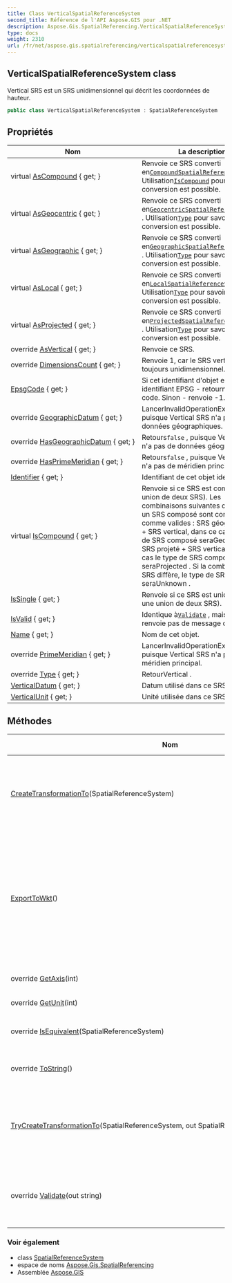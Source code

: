 ```yaml
---
title: Class VerticalSpatialReferenceSystem
second_title: Référence de l'API Aspose.GIS pour .NET
description: Aspose.Gis.SpatialReferencing.VerticalSpatialReferenceSystem classe. Vertical SRS est un SRS unidimensionnel qui décrit les coordonnées de hauteur.
type: docs
weight: 2310
url: /fr/net/aspose.gis.spatialreferencing/verticalspatialreferencesystem/
---
```

## VerticalSpatialReferenceSystem class

Vertical SRS est un SRS unidimensionnel qui décrit les coordonnées de hauteur.

```csharp
public class VerticalSpatialReferenceSystem : SpatialReferenceSystem
```

## Propriétés

| Nom | La description |
| --- | --- |
| virtual [AsCompound](../../aspose.gis.spatialreferencing/spatialreferencesystem/ascompound/) { get; } | Renvoie ce SRS converti en[`CompoundSpatialReferenceSystem`](../compoundspatialreferencesystem/) . Utilisation[`IsCompound`](../spatialreferencesystem/iscompound/) pour savoir si la conversion est possible. |
| virtual [AsGeocentric](../../aspose.gis.spatialreferencing/spatialreferencesystem/asgeocentric/) { get; } | Renvoie ce SRS converti en[`GeocentricSpatialReferenceSystem`](../geocentricspatialreferencesystem/) . Utilisation[`Type`](../spatialreferencesystem/type/) pour savoir si la conversion est possible. |
| virtual [AsGeographic](../../aspose.gis.spatialreferencing/spatialreferencesystem/asgeographic/) { get; } | Renvoie ce SRS converti en[`GeographicSpatialReferenceSystem`](../geographicspatialreferencesystem/) . Utilisation[`Type`](../spatialreferencesystem/type/) pour savoir si la conversion est possible. |
| virtual [AsLocal](../../aspose.gis.spatialreferencing/spatialreferencesystem/aslocal/) { get; } | Renvoie ce SRS converti en[`LocalSpatialReferenceSystem`](../localspatialreferencesystem/) . Utilisation[`Type`](../spatialreferencesystem/type/) pour savoir si la conversion est possible. |
| virtual [AsProjected](../../aspose.gis.spatialreferencing/spatialreferencesystem/asprojected/) { get; } | Renvoie ce SRS converti en[`ProjectedSpatialReferenceSystem`](../projectedspatialreferencesystem/) . Utilisation[`Type`](../spatialreferencesystem/type/) pour savoir si la conversion est possible. |
| override [AsVertical](../../aspose.gis.spatialreferencing/verticalspatialreferencesystem/asvertical/) { get; } | Renvoie ce SRS. |
| override [DimensionsCount](../../aspose.gis.spatialreferencing/verticalspatialreferencesystem/dimensionscount/) { get; } | Renvoie 1, car le SRS vertical est toujours unidimensionnel. |
| [EpsgCode](../../aspose.gis.spatialreferencing/identifiableobject/epsgcode/) { get; } | Si cet identifiant d'objet est un identifiant EPSG - retourne son code. Sinon - renvoie -1. |
| override [GeographicDatum](../../aspose.gis.spatialreferencing/verticalspatialreferencesystem/geographicdatum/) { get; } | LancerInvalidOperationException , puisque Vertical SRS n'a pas de données géographiques. |
| override [HasGeographicDatum](../../aspose.gis.spatialreferencing/verticalspatialreferencesystem/hasgeographicdatum/) { get; } | Retours`false` , puisque Vertical SRS n'a pas de données géographiques. |
| override [HasPrimeMeridian](../../aspose.gis.spatialreferencing/verticalspatialreferencesystem/hasprimemeridian/) { get; } | Retours`false` , puisque Vertical SRS n'a pas de méridien principal. |
| [Identifier](../../aspose.gis.spatialreferencing/identifiableobject/identifier/) { get; } | Identifiant de cet objet identifiable. |
| virtual [IsCompound](../../aspose.gis.spatialreferencing/spatialreferencesystem/iscompound/) { get; } | Renvoie si ce SRS est composé (une union de deux SRS). Les combinaisons suivantes de SRS dans un SRS composé sont considérées comme valides : SRS géographique + SRS vertical, dans ce cas, le type de SRS composé seraGeographic . SRS projeté + SRS vertical, dans ce cas le type de SRS composé seraProjected . Si la combinaison de SRS diffère, le type de SRS composé seraUnknown . |
| [IsSingle](../../aspose.gis.spatialreferencing/spatialreferencesystem/issingle/) { get; } | Renvoie si ce SRS est unique (pas une union de deux SRS). |
| [IsValid](../../aspose.gis.spatialreferencing/spatialreferencesystem/isvalid/) { get; } | Identique à[`Validate`](../spatialreferencesystem/validate/) , mais ne renvoie pas de message d'erreur. |
| [Name](../../aspose.gis.spatialreferencing/identifiableobject/name/) { get; } | Nom de cet objet. |
| override [PrimeMeridian](../../aspose.gis.spatialreferencing/verticalspatialreferencesystem/primemeridian/) { get; } | LancerInvalidOperationException , puisque Vertical SRS n'a pas de méridien principal. |
| override [Type](../../aspose.gis.spatialreferencing/verticalspatialreferencesystem/type/) { get; } | RetourVertical . |
| [VerticalDatum](../../aspose.gis.spatialreferencing/verticalspatialreferencesystem/verticaldatum/) { get; } | Datum utilisé dans ce SRS. |
| [VerticalUnit](../../aspose.gis.spatialreferencing/verticalspatialreferencesystem/verticalunit/) { get; } | Unité utilisée dans ce SRS. |

## Méthodes

| Nom | La description |
| --- | --- |
| [CreateTransformationTo](../../aspose.gis.spatialreferencing/spatialreferencesystem/createtransformationto/)(SpatialReferenceSystem) | Crée une transformation à partir de ceci`Système de référence spatiale` à un autre`Système de référence spatiale` . |
| [ExportToWkt](../../aspose.gis.spatialreferencing/spatialreferencesystem/exporttowkt/)() | Renvoie la représentation de ce SRS sous forme de chaîne WKT. La chaîne WKT résultante correspondra à la spécification OGC 01-009, généralement nommée "WKT1". |
| override [GetAxis](../../aspose.gis.spatialreferencing/verticalspatialreferencesystem/getaxis/)(int) | Obtenir[`Axis`](../axis/) qui décrit la dimension. |
| override [GetUnit](../../aspose.gis.spatialreferencing/verticalspatialreferencesystem/getunit/)(int) | Obtenir[`Unit`](../unit/)de dimension. |
| override [IsEquivalent](../../aspose.gis.spatialreferencing/verticalspatialreferencesystem/isequivalent/)(SpatialReferenceSystem) | Détecte si ce SRS est équivalent à un autre SRS. . |
| override [ToString](../../aspose.gis.spatialreferencing/identifiableobject/tostring/)() | Retourne une chaîne qui représente l'objet actuel. |
| [TryCreateTransformationTo](../../aspose.gis.spatialreferencing/spatialreferencesystem/trycreatetransformationto/)(SpatialReferenceSystem, out SpatialReferenceSystemTransformation) | Crée une transformation à partir de ceci`Système de référence spatiale` à un autre`Système de référence spatiale` . |
| override [Validate](../../aspose.gis.spatialreferencing/verticalspatialreferencesystem/validate/)(out string) | Déterminez si ce SRS est valide. Voir[`Validate`](../spatialreferencesystem/validate/) pour la description de la validité. |

### Voir également

* class [SpatialReferenceSystem](../spatialreferencesystem/)
* espace de noms [Aspose.Gis.SpatialReferencing](../../aspose.gis.spatialreferencing/)
* Assemblée [Aspose.GIS](../../)


